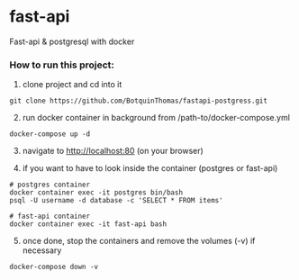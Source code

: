 # fast-api
Fast-api &amp; postgresql with docker

### How to run this project:

1) clone project and cd into it
```
git clone https://github.com/BotquinThomas/fastapi-postgress.git
```

2) run docker container in background from /path-to/docker-compose.yml
```
docker-compose up -d 
```

3) navigate to [http://localhost:80](http://localhost:80) (on your browser)


4) if you want to have to look inside the container (postgres or fast-api)
```
# postgres container
docker container exec -it postgres bin/bash
psql -U username -d database -c 'SELECT * FROM items'
```
```
# fast-api container
docker container exec -it fast-api bash
```

5) once done, stop the containers and remove the volumes (-v) if necessary
```
docker-compose down -v
```
